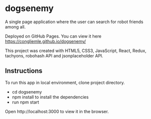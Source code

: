 # dogsenemy
A single page application where the user can search for robot friends among all.

Deployed on GitHub Pages. You can view it here https://congliemle.github.io/dogsenemy/

This project was created with HTML5, CSS3, JavaScript, React, Redux, tachyons, robohash API and jsonplaceholder API.
## Instructions
To run this app in local environment, clone project directory.
* cd dogsenemy
* npm install to install the dependencies
* run npm start

Open http://localhost:3000 to view it in the browser.
